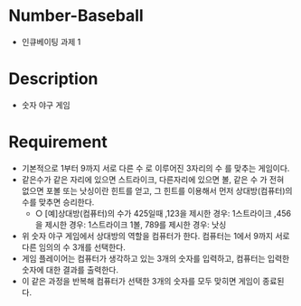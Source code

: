 # Number-Baseball
- 인큐베이팅 과제 1
# Description
- 숫자 야구 게임
# Requirement
- 기본적으로 1부터 9까지 서로 다른 수 로 이루어진 3자리의 수 를 맞추는 게임이다.
- 같은수가 같은 자리에 있으면 스트라이크, 다른자리에 있으면 볼, 같은 수 가 전혀
없으면 포볼 또는 낫싱이란 힌트를 얻고, 그 힌트를 이용해서 먼저 상대방(컴퓨터)의
수를 맞추면 승리한다.
  - ○ [예]상대방(컴퓨터)의 수가 425일때
      ,123을 제시한 경우: 1스트라이크
      ,456을 제시한 경우: 1스트라이크 1볼, 789를 제시한 경우: 낫싱
- 위 숫자 야구 게임에서 상대방의 역할을 컴퓨터가 한다. 컴퓨터는 1에서 9까지 서로
다른 임의의 수 3개를 선택한다.
- 게임 플레이어는 컴퓨터가 생각하고 있는 3개의 숫자를 입력하고, 컴퓨터는 입력한
숫자에 대한 결과를 출력한다.
- 이 같은 과정을 반복해 컴퓨터가 선택한 3개의 숫자를 모두 맞히면 게임이 종료된다.
